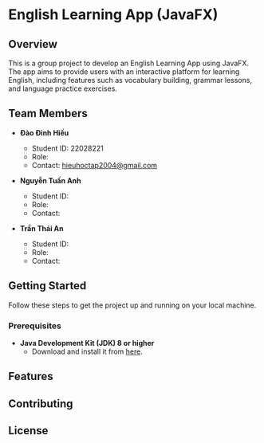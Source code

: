 # English Learning App (JavaFX)

## Overview
This is a group project to develop an English Learning App using JavaFX. The app aims to provide users with an interactive platform for learning English, including features such as vocabulary building, grammar lessons, and language practice exercises.

## Team Members
- **Đào Đình Hiếu**
  - Student ID: 22028221
  - Role: 
  - Contact: hieuhoctap2004@gmail.com

- **Nguyễn Tuấn Anh**
  - Student ID: 
  - Role: 
  - Contact: 

- **Trần Thái An**
  - Student ID: 
  - Role: 
  - Contact: 

## Getting Started
Follow these steps to get the project up and running on your local machine.
### Prerequisites
- **Java Development Kit (JDK) 8 or higher**
  - Download and install it from [here](https://www.oracle.com/java/technologies/javase-downloads.html).


## Features


## Contributing


## License

